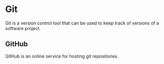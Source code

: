 # Git

Git is a version control tool that can be used to keep track of versions of a software project.  

## GitHub

GitHub is an online service for hosting git repositories.































































